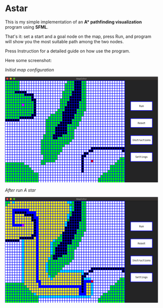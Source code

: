 # Astar
This is my simple implementation of an <strong>A* pathfinding visualization</strong> program using <strong>SFML</strong>.

That's it: set a start and a goal node on the map, press Run, and program will show you 
the most suitable path among the two nodes.

Press Instruction for a detailed guide on how use the program.

Here some screenshot:

<em>Initial map configuration</em>

![Image](./Screenshot/screen1.png)

<em>After run A star</em>
  
![Image1](./Screenshot/screen2.png)
